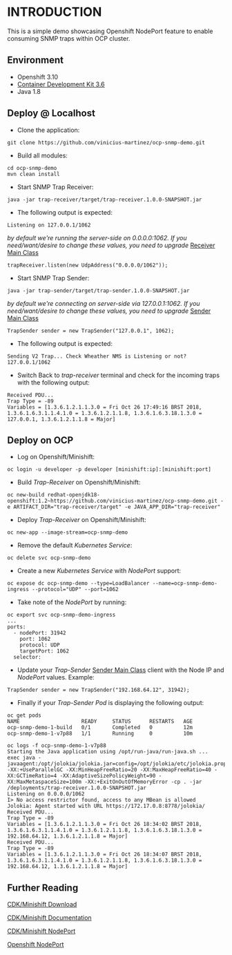 # INTRODUCTION

This is a simple demo showcasing Openshift NodePort feature to enable consuming SNMP traps within OCP cluster.

## Environment

- Openshift 3.10
- [Container Development Kit 3.6](https://developers.redhat.com/products/cdk/overview/)
- Java 1.8

## Deploy @ Localhost

- Clone the application:
```
git clone https://github.com/vinicius-martinez/ocp-snmp-demo.git
```
- Build all modules:
```
cd ocp-snmp-demo
mvn clean install
```
- Start SNMP Trap Receiver:
```
java -jar trap-receiver/target/trap-receiver.1.0.0-SNAPSHOT.jar
```
- The following output is expected:
```
Listening on 127.0.0.1/1062
```
*by default we're running the server-side on 0.0.0.0:1062. If you need/want/desire to change these values, you need to upgrade* [Receiver Main Class](https://github.com/vinicius-martinez/ocp-snmp-demo/blob/master/trap-receiver/src/main/java/com/redhat/copel/snmp/receiver/Main.java)
```
trapReceiver.listen(new UdpAddress("0.0.0.0/1062"));
```

- Start SNMP Trap Sender:
```
java -jar trap-sender/target/trap-sender.1.0.0-SNAPSHOT.jar
```
*by default we're connecting on server-side via 127.0.0.1:1062. If you need/want/desire to change these values, you need to upgrade* [Sender Main Class](https://github.com/vinicius-martinez/ocp-snmp-demo/blob/master/trap-sender/src/main/java/com/redhat/copel/snmp/sender/Main.java)
```
TrapSender sender = new TrapSender("127.0.0.1", 1062);
```
- The following output is expected:
```
Sending V2 Trap... Check Wheather NMS is Listening or not?
127.0.0.1/1062
```
- Switch Back to *trap-receiver* terminal and check for the incoming traps with the following output:
```
Received PDU...
Trap Type = -89
Variables = [1.3.6.1.2.1.1.3.0 = Fri Oct 26 17:49:16 BRST 2018, 1.3.6.1.6.3.1.1.4.1.0 = 1.3.6.1.2.1.1.8, 1.3.6.1.6.3.18.1.3.0 = 127.0.0.1, 1.3.6.1.2.1.1.8 = Major]
```
## Deploy on OCP

- Log on Openshift/Minishift:
```
oc login -u developer -p developer [minishift:ip]:[minishift:port]
```
- Build *Trap-Receiver* on Openshift/Minishift:
```
oc new-build redhat-openjdk18-openshift:1.2~https://github.com/vinicius-martinez/ocp-snmp-demo.git -e ARTIFACT_DIR="trap-receiver/target" -e JAVA_APP_DIR="trap-receiver"
```
- Deploy *Trap-Receiver* on Openshift/Minishift:
```
oc new-app --image-stream=ocp-snmp-demo
```
- Remove the default *Kubernetes Service*:
```
oc delete svc ocp-snmp-demo
```
- Create a new *Kubernetes Service* with *NodePort* support:
```
oc expose dc ocp-snmp-demo --type=LoadBalancer --name=ocp-snmp-demo-ingress --protocol="UDP" --port=1062
```
- Take note of the *NodePort* by running:
```
oc export svc ocp-snmp-demo-ingress
...
ports:
  - nodePort: 31942
    port: 1062
    protocol: UDP
    targetPort: 1062
  selector:
```
- Update your *Trap-Sender* [Sender Main Class](https://github.com/vinicius-martinez/ocp-snmp-demo/blob/master/trap-sender/src/main/java/com/redhat/copel/snmp/sender/Main.java) client with the Node IP and *NodePort* values. Example:
```
TrapSender sender = new TrapSender("192.168.64.12", 31942);
```
- Finally if your *Trap-Sender Pod* is displaying the following output:
```
oc get pods
NAME                    READY     STATUS      RESTARTS   AGE
ocp-snmp-demo-1-build   0/1       Completed   0          12m
ocp-snmp-demo-1-v7p88   1/1       Running     0          10m

oc logs -f ocp-snmp-demo-1-v7p88
Starting the Java application using /opt/run-java/run-java.sh ...
exec java -javaagent:/opt/jolokia/jolokia.jar=config=/opt/jolokia/etc/jolokia.properties -XX:+UseParallelGC -XX:MinHeapFreeRatio=20 -XX:MaxHeapFreeRatio=40 -XX:GCTimeRatio=4 -XX:AdaptiveSizePolicyWeight=90 -XX:MaxMetaspaceSize=100m -XX:+ExitOnOutOfMemoryError -cp . -jar /deployments/trap-receiver.1.0.0-SNAPSHOT.jar
Listening on 0.0.0.0/1062
I> No access restrictor found, access to any MBean is allowed
Jolokia: Agent started with URL https://172.17.0.8:8778/jolokia/
Received PDU...
Trap Type = -89
Variables = [1.3.6.1.2.1.1.3.0 = Fri Oct 26 18:34:02 BRST 2018, 1.3.6.1.6.3.1.1.4.1.0 = 1.3.6.1.2.1.1.8, 1.3.6.1.6.3.18.1.3.0 = 192.168.64.12, 1.3.6.1.2.1.1.8 = Major]
Received PDU...
Trap Type = -89
Variables = [1.3.6.1.2.1.1.3.0 = Fri Oct 26 18:34:07 BRST 2018, 1.3.6.1.6.3.1.1.4.1.0 = 1.3.6.1.2.1.1.8, 1.3.6.1.6.3.18.1.3.0 = 192.168.64.12, 1.3.6.1.2.1.1.8 = Major]
```

## Further Reading

[CDK/Minishift Download](https://developers.redhat.com/products/cdk/download/)

[CDK/Minishift Documentation](https://developers.redhat.com/products/cdk/docs-and-apis/)

[CDK/Minishift NodePort](https://access.redhat.com/documentation/en-us/red_hat_container_development_kit/3.6/html-single/getting_started_guide/#nodeport-services)

[Openshift NodePort](https://docs.openshift.com/container-platform/3.10/dev_guide/expose_service/expose_internal_ip_nodeport.html)
